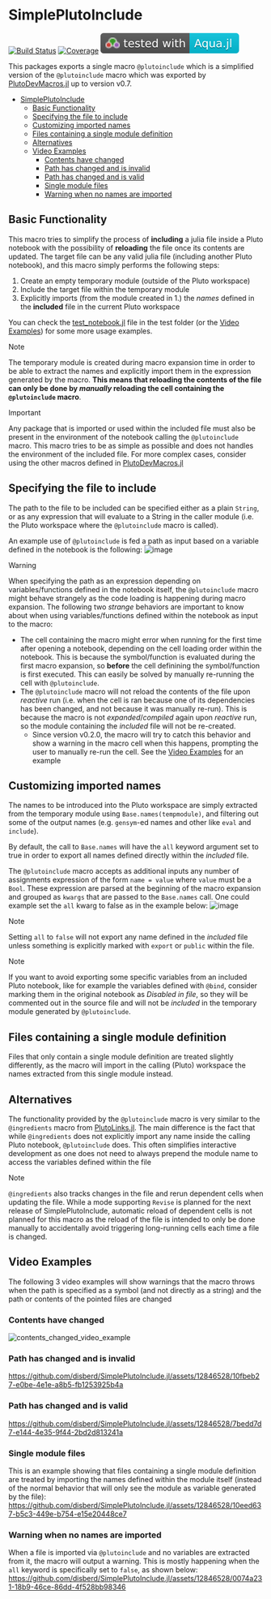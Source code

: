 # SimplePlutoInclude

<!-- [![Stable](https://img.shields.io/badge/docs-stable-blue.svg)](https://disberd.github.io/SimplePlutoInclude.jl/)
[![Dev](https://img.shields.io/badge/docs-dev-blue.svg)](https://disberd.github.io/SimplePlutoInclude.jl/dev) -->
[![Build Status](https://github.com/disberd/SimplePlutoInclude.jl/actions/workflows/CI.yml/badge.svg?branch=main)](https://github.com/disberd/SimplePlutoInclude.jl/actions/workflows/CI.yml?query=branch%3Amain)
[![Coverage](https://codecov.io/gh/disberd/SimplePlutoInclude.jl/branch/main/graph/badge.svg)](https://codecov.io/gh/disberd/SimplePlutoInclude.jl)
[![Aqua QA](https://raw.githubusercontent.com/JuliaTesting/Aqua.jl/master/badge.svg)](https://github.com/JuliaTesting/Aqua.jl)

This packages exports a single macro `@plutoinclude` which is a simplified version of the `@plutoinclude` macro which was exported by [PlutoDevMacros.jl](https://github.com/disberd/PlutoDevMacros.jl) up to version v0.7.

- [SimplePlutoInclude](#simpleplutoinclude)
  - [Basic Functionality](#basic-functionality)
  - [Specifying the file to include](#specifying-the-file-to-include)
  - [Customizing imported names](#customizing-imported-names)
  - [Files containing a single module definition](#files-containing-a-single-module-definition)
  - [Alternatives](#alternatives)
  - [Video Examples](#video-examples)
    - [Contents have changed](#contents-have-changed)
    - [Path has changed and is invalid](#path-has-changed-and-is-invalid)
    - [Path has changed and is valid](#path-has-changed-and-is-valid)
    - [Single module files](#single-module-files)
    - [Warning when no names are imported](#warning-when-no-names-are-imported)

## Basic Functionality
This macro tries to simplify the process of __including__ a julia file inside a Pluto notebook with the possibility of __reloading__ the file once its contents are updated.
The target file can be any valid julia file (including another Pluto notebook), and this macro simply performs the following steps:
1. Create an empty temporary module (outside of the Pluto workspace)
2. Include the target file within the temporary module
3. Explicitly imports (from the module created in 1.) the _names_ defined in the __included__ file in the current Pluto workspace

You can check the [test_notebook.jl](test/test_notebook.jl) file in the test folder (or the [Video Examples](#video-examples)) for some more usage examples.

> [!NOTE]
> The temporary module is created during macro expansion time in order to be able to extract the names and explicitly import them in the expression generated by the macro. **This means that reloading the contents of the file can only be done by _manually_ reloading the cell containing the `@plutoinclude` macro**.

> [!IMPORTANT]
> Any package that is imported or used within the included file must also be present in the environment of the notebook calling the `@plutoinclude` macro. 
> This macro tries to be as simple as possible and does not handles the environment of the included file. For more complex cases, consider using the other macros defined in [PlutoDevMacros.jl](https://github.com/disberd/PlutoDevMacros.jl)

## Specifying the file to include
The path to the file to be included can be specified either as a plain `String`, or as any expression that will evaluate to a String in the caller module (i.e. the Pluto workspace where the `@plutoinclude` macro is called).

An example use of `@plutoinclude` is fed a path as input based on a variable defined in the notebook is the following:
![image](https://github.com/disberd/SimplePlutoInclude.jl/assets/12846528/3eabe137-ca4a-46a3-a68b-a1c66a18d1aa)

> [!WARNING]
> When specifying the path as an expression depending on variables/functions defined in the notebook itself, the `@plutoinclude` macro might behave strangely as the code loading is happening during macro expansion. The following two _strange_ behaviors are important to know about when using variables/functions defined within the notebook as input to the macro:
> - The cell containing the macro might error when running for the first time after opening a notebook, depending on the cell loading order within the notebook. This is because the symbol/function is evaluated during the first macro expansion, so **before** the cell definining the symbol/function is first executed. This can easily be solved by manually re-running the cell with `@plutoinclude`.
> - The `@plutoinclude` macro will not reload the contents of the file upon _reactive_ run (i.e. when the cell is ran because one of its dependencies has been changed, and not because it was manually re-run). This is because the macro is not _expanded_/_compiled_ again upon _reactive_ run, so the module containing the _included_ file will not be re-created. 
>   - Since version v0.2.0, the macro will try to catch this behavior and show a warning in the macro cell when this happens, prompting the user to manually re-run the cell. See the [Video Examples](#video-examples) for an example

## Customizing imported names
The names to be introduced into the Pluto workspace are simply extracted from the temporary module using `Base.names(tempmodule)`, and filtering out some of the output names (e.g. `gensym`-ed names and other like `eval` and `include`).

By default, the call to `Base.names` will have the `all` keyword argument set to true in order to export all names defined directly within the _included_ file.

The `@plutoinclude` macro accepts as additional inputs any number of assignments expression of the form `name = value` where `value` must be a `Bool`. These expression are parsed at the beginning of the macro expansion and grouped as `kwargs` that are passed to the `Base.names` call. One could example set the `all` kwarg to false as in the example below:
![image](https://github.com/disberd/SimplePlutoInclude.jl/assets/12846528/3abd2ac3-ce6d-40ac-8e54-a761ae205a6a)

> [!NOTE]
> Setting `all` to `false` will not export any name defined in the _included_ file unless something is explicitly marked with `export` or `public` within the file.

> [!NOTE]
> If you want to avoid exporting some specific variables from an included Pluto notebook, like for example the variables defined with `@bind`, consider marking them in the original notebook as _Disabled in file_, so they will be commented out in the source file and will not be _included_ in the temporary module generated by `@plutoinclude`.

## Files containing a single module definition
Files that only contain a single module definition are treated slightly differently, as the macro will import in the calling (Pluto) workspace the names extracted from this single module instead.

## Alternatives
The functionality provided by the `@plutoinclude` macro is very similar to the `@ingredients` macro from [PlutoLinks.jl](https://github.com/JuliaPluto/PlutoLinks.jl). The main difference is the fact that while `@ingredients` does not explicitly import any name inside the calling Pluto notebook, `@plutoinclude` does.
This often simplifies interactive development as one does not need to always prepend the module name to access the variables defined within the file
> [!NOTE]
> `@ingredients` also tracks changes in the file and rerun dependent cells when updating the file. While a mode supporting `Revise` is planned for the next release of SimplePlutoInclude, automatic reload of dependent cells is not planned for this macro as the reload of the file is intended to only be done manually to accidentally avoid triggering long-running cells each time a file is changed. 

## Video Examples
The following 3 video examples will show warnings that the macro throws when the path is specified as a symbol (and not directly as a string) and the path or contents of the pointed files are changed
### Contents have changed
![contents_changed_video_example](https://github.com/disberd/SimplePlutoInclude.jl/assets/12846528/d077bfd5-dee5-4f3e-b544-cefc56ec26c8)
### Path has changed and is invalid
https://github.com/disberd/SimplePlutoInclude.jl/assets/12846528/10fbeb27-e0be-4e1e-a8b5-fb1253925b4a
### Path has changed and is valid
https://github.com/disberd/SimplePlutoInclude.jl/assets/12846528/7bedd7d7-e144-4e35-9f44-2bd2d813241a
### Single module files
This is an example showing that files containing a single module definition are treated by importing the names defined within the module itself (instead of the normal behavior that will only see the module as variable generated by the file):
https://github.com/disberd/SimplePlutoInclude.jl/assets/12846528/10eed637-b5c3-449e-b754-e15e20448ce7
### Warning when no names are imported
When a file is imported via `@plutoinclude` and no variables are extracted from it, the macro will output a warning. This is mostly happening when the `all` keyword is specifically set to `false`, as shown below:
https://github.com/disberd/SimplePlutoInclude.jl/assets/12846528/0074a231-18b9-46ce-86dd-4f528bb98346

